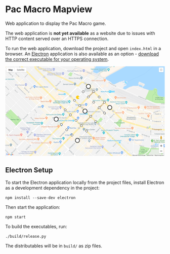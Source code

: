 # Pac Macro Mapview

Web application to display the Pac Macro game.

The web application is **not yet available** as a website due to issues with HTTP content served over an HTTPS connection.

To run the web application, download the project and open `index.html` in a browser. An [Electron](https://electronjs.org) application is also available as an option - [download the correct executable for your operating system](https://github.com/pacmacro/pacmacro.github.io/releases).

![Screenshot](readme-img/screenshot.png)

## Electron Setup

To start the Electron application locally from the project files, install Electron as a development dependency in the project:
```
npm install --save-dev electron
```

Then start the application:
```
npm start
```

To build the executables, run:
```
./build/release.py
```

The distributables will be in `build/` as zip files.